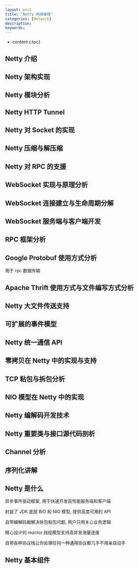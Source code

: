 ```yaml
---
layout: post
title: "Netty 网络编程"
categories: [Network]
description:
keywords:
---
```


* content
{:toc}


## Netty 介绍

## Netty 架构实现

## Netty 模块分析

## Netty HTTP Tunnel

## Netty 对 Socket 的实现

## Netty 压缩与解压缩

## Netty 对 RPC 的支援

## WebSocket 实现与原理分析

## WebSocket 连接建立与生命周期分解

## WebSocket 服务端与客户端开发

## RPC 框架分析

## Google Protobuf 使用方式分析 

用于 rpc 数据传输

## Apache Thrift 使用方式与文件编写方式分析

## Netty 大文件传送支持

## 可扩展的事件模型

## Netty 统一通信 API

## 零拷贝在 Netty 中的实现与支持

## TCP 粘包与拆包分析

## NIO 模型在 Netty 中的实现

## Netty 编解码开发技术

## Netty 重要类与接口源代码剖析

## Channel 分析

## 序列化讲解







## Netty 是什么

异步事件驱动框架, 用于快速开发高性能服务端和客户端

封装了 JDK 底层 BIO 和 NIO 模型, 提供高度可用的 API

自带编解码器解决拆包粘包问题, 用户只用关心业务逻辑

精心设计的 reactor 线程模型支持高并发海量连接

自带各种协议栈让你处理任何一种通用协议都几乎不用亲自动手



## Netty 基本组件
